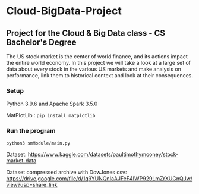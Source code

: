 # Cloud-BigData-Project
## Project for the Cloud & Big Data class - CS Bachelor's Degree

The US stock market is the center of world finance, and its actions impact the entire world economy. In this project we will take a look at a large set of data about every stock in the various US markets and make analysis on performance, link them to historical context and look at their consequences.

### Setup
Python 3.9.6 and Apache Spark 3.5.0

MatPlotLib : `pip install matplotlib`

### Run the program
`python3 smModule/main.py`

Dataset: https://www.kaggle.com/datasets/paultimothymooney/stock-market-data

Dataset compressed archive with DowJones csv: https://drive.google.com/file/d/1q9YUNQnIaAJFeF4IWP929LmZrXUCnQJw/view?usp=share_link
         

